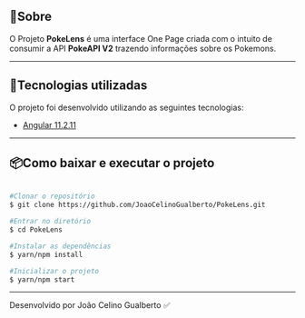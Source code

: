 ## 📝Sobre

O Projeto **PokeLens** é uma interface One Page criada com o intuito de consumir a API **PokeAPI V2** trazendo informações sobre os Pokemons.

---

## 🚀Tecnologias utilizadas

O projeto foi desenvolvido utilizando as seguintes tecnologias:

- [Angular 11.2.11](https://angular.io/)

---

## 📦Como baixar e executar o projeto

```bash

#Clonar o repositório
$ git clone https://github.com/JoaoCelinoGualberto/PokeLens.git

#Entrar no diretório
$ cd PokeLens

#Instalar as dependências
$ yarn/npm install

#Inicializar o projeto
$ yarn/npm start
```

---

Desenvolvido por João Celino Gualberto ✅
